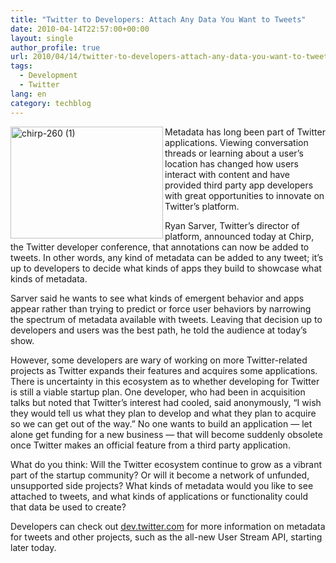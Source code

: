 ```yaml
---
title: "Twitter to Developers: Attach Any Data You Want to Tweets"
date: 2010-04-14T22:57:00+00:00
layout: single
author_profile: true
url: 2010/04/14/twitter-to-developers-attach-any-data-you-want-to-tweets/
tags:
  - Development
  - Twitter
lang: en
category: techblog
---
```

[<img title="chirp-260 (1)" border="0" alt="chirp-260 (1)" align="left" src="http://lh3.ggpht.com/_vaUVXcmC3OI/S8ZBZRyPldI/AAAAAAAAB9I/vz0MpNGzlg4/chirp-260%20%281%29_thumb%5B1%5D.jpg?imgmax=800" width="244" height="179" />](http://lh6.ggpht.com/_vaUVXcmC3OI/S8ZBXYF6RFI/AAAAAAAAB9E/A6iqtp1qWLQ/s1600-h/chirp-260%20%281%29%5B3%5D.jpg) Metadata has long been part of Twitter applications. Viewing conversation threads or learning about a user’s location has changed how users interact with content and have provided third party app developers with great opportunities to innovate on Twitter’s platform. 

Ryan Sarver, Twitter’s director of platform, announced today at Chirp, the Twitter developer conference, that annotations can now be added to tweets. In other words, any kind of metadata can be added to any tweet; it’s up to developers to decide what kinds of apps they build to showcase what kinds of metadata. 

Sarver said he wants to see what kinds of emergent behavior and apps appear rather than trying to predict or force user behaviors by narrowing the spectrum of metadata available with tweets. Leaving that decision up to developers and users was the best path, he told the audience at today’s show. 

However, some developers are wary of working on more Twitter-related projects as Twitter expands their features and acquires some applications. There is uncertainty in this ecosystem as to whether developing for Twitter is still a viable startup plan. One developer, who had been in acquisition talks but noted that Twitter’s interest had cooled, said anonymously, “I wish they would tell us what they plan to develop and what they plan to acquire so we can get out of the way.” No one wants to build an application — let alone get funding for a new business — that will become suddenly obsolete once Twitter makes an official feature from a third party application. 

What do you think: Will the Twitter ecosystem continue to grow as a vibrant part of the startup community? Or will it become a network of unfunded, unsupported side projects? What kinds of metadata would you like to see attached to tweets, and what kinds of applications or functionality could that data be used to create? 

Developers can check out [dev.twitter.com](http://dev.twitter.com/) for more information on metadata for tweets and other projects, such as the all-new User Stream API, starting later today.